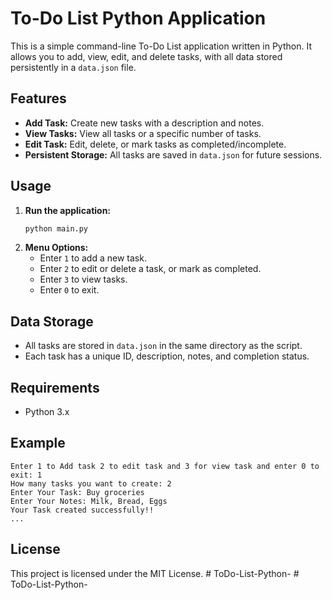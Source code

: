 # To-Do List Python Application

This is a simple command-line To-Do List application written in Python. It allows you to add, view, edit, and delete tasks, with all data stored persistently in a `data.json` file.

## Features
- **Add Task:** Create new tasks with a description and notes.
- **View Tasks:** View all tasks or a specific number of tasks.
- **Edit Task:** Edit, delete, or mark tasks as completed/incomplete.
- **Persistent Storage:** All tasks are saved in `data.json` for future sessions.

## Usage
1. **Run the application:**
   ```sh
   python main.py
   ```
2. **Menu Options:**
   - Enter `1` to add a new task.
   - Enter `2` to edit or delete a task, or mark as completed.
   - Enter `3` to view tasks.
   - Enter `0` to exit.

## Data Storage
- All tasks are stored in `data.json` in the same directory as the script.
- Each task has a unique ID, description, notes, and completion status.

## Requirements
- Python 3.x

## Example
```
Enter 1 to Add task 2 to edit task and 3 for view task and enter 0 to exit: 1
How many tasks you want to create: 2
Enter Your Task: Buy groceries
Enter Your Notes: Milk, Bread, Eggs
Your Task created successfully!!
...
```

## License
This project is licensed under the MIT License.
#   T o D o - L i s t - P y t h o n -  
 #   T o D o - L i s t - P y t h o n -  
 